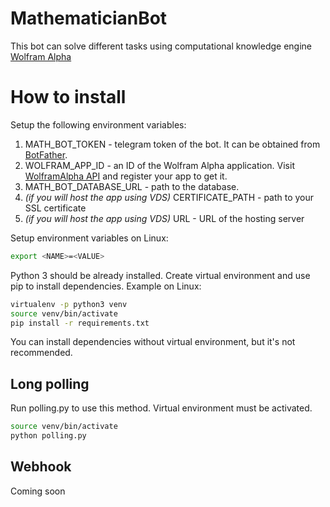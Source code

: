 # MathematicianBot

This bot can solve different tasks using computational knowledge engine [Wolfram Alpha](https://www.wolframalpha.com/)

# How to install

Setup the following environment variables:
1. MATH_BOT_TOKEN - telegram token of the bot. It can be obtained from [BotFather](https://t.me/botfather).
2. WOLFRAM_APP_ID - an ID of the Wolfram Alpha application. Visit [WolframAlpha API](https://products.wolframalpha.com/api/) and register your app to get it.
3. MATH_BOT_DATABASE_URL - path to the database. 
4. _*(if you will host the app using VDS)*_ CERTIFICATE_PATH - path to your SSL certificate
5. _*(if you will host the app using VDS)*_ URL - URL of the hosting server

Setup environment variables on Linux:
```bash
export <NAME>=<VALUE>
```  

Python 3 should be already installed. Create virtual environment and use pip to install dependencies. Example on Linux:
```bash
virtualenv -p python3 venv
source venv/bin/activate
pip install -r requirements.txt
```
You can install dependencies without virtual environment, but it's not recommended.

## Long polling
Run polling.py to use this method. Virtual environment must be activated.
```bash
source venv/bin/activate
python polling.py
```

## Webhook
Coming soon  